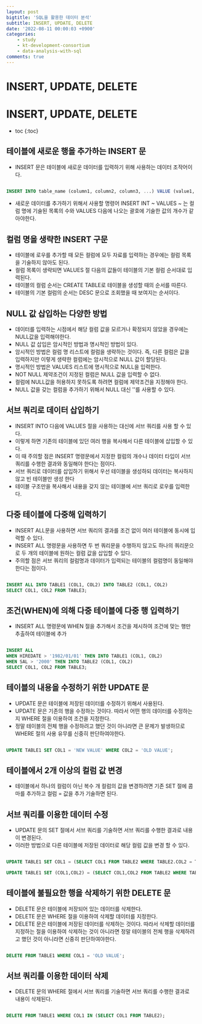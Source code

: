 ```yaml
---
layout: post
bigtitle: 'SQL을 활용한 데이터 분석'
subtitle: INSERT, UPDATE, DELETE
date: '2022-08-11 00:00:03 +0900'
categories:
    - study
    - kt-development-consortium
    - data-analysis-with-sql
comments: true
---
```


                                                  
# INSERT, UPDATE, DELETE

# INSERT, UPDATE, DELETE
* toc
{:toc}

## 테이블에 새로운 행을 추가하는 INSERT 문
+ INSERT 문은 테이블에 새로운 데이터를 입력하기 위해 사용하는 데이터 조작어이다.

~~~sql

INSERT INTO table_name (column1, column2, column3, ...) VALUE (value1, value2, value3, ...);

~~~

+ 새로운 데이터를 추가하기 위해서 사용할 명령어 INSERT INT ~ VALUES ~ 는 컬럼 명에 기술된 목록의 수와 VALUES 다음에 나오는 괄호에 기술한 값의 개수가 같아야한다.

## 컬럼 명을 생략한 INSERT 구문
+ 테이블에 로우를 추가할 때 모든 컬럼에 모두 자료를 입력하는 경우에는 컬럼 목록을 기술하지 않아도 된다.
+ 컬럼 목록이 생략되면 VALUES 절 다음의 값들이 테이블의 기본 컬럼 순서대로 입력된다.
+ 테이블의 컬럼 순서는 CREATE TABLE로 테이블을 생성할 때의 순서를 따른다.
+ 테이블의 기본 컬럼의 순서는 DESC 문으로 조회했을 때 보여지는 순서이다.

## NULL 값 삽입하는 다양한 방법
+ 데이터를 입력하는 시점에서 해당 컬럼 값을 모르거나 확정되지 않았을 경우에는 NULL값을 입력해야한다.
+ NULL 값 삽입은 암시적인 방법과 명시적인 방법이 있다.
+ 암시적인 방법은 컬럼 명 리스트에 컬럼을 생략하는 것이다. 즉, 다른 컬럼은 값을 입력하지만 이렇게 생략한 컬럼에는 암시적으로 NULL 값이 할당된다.
+ 명시적인 방법은 VALUES 리스트에 명시적으로 NULL을 입력한다.
+ NOT NULL 제약조건이 지정된 컬럼은 NULL 값을 입력할 수 없다.
+ 컬럼에 NULL값을 허용하지 못하도록 하려면 컬럼에 제약조건을 지정해야 한다.
+ NULL 값을 갖는 컬럼을 추가하기 위해서 NULL 대신 ''를 사용할 수 있다.

## 서브 쿼리로 데이터 삽입하기
+ INSERT INTO 다음에 VALUES 절을 사용하는 대신에 서브 쿼리를 사용 할 수 있다.
+ 이렇게 하면 기존의 테이블에 있던 여러 행을 복사해서 다른 테이블에 삽입할 수 있다.
+ 이 때 주의할 점은 INSERT 명령문에서 지정한 컬럼의 개수나 데이터 타입이 서브 쿼리를 수행한 결과와 동일해야 한다는 점이다.
+ 서브 쿼리로 데이터를 삽입하기 위해서 우선 테이블을 생성하되 데이터는 복사하지 않고 빈 테이블만 생성 한다
+ 테이블 구조만을 복사해서 내용을 갖지 않는 테이블에 서브 쿼리로 로우를 입력한다.

## 다중 테이블에 다중해 입력하기
+ INSERT ALL문을 사용하면 서브 쿼리의 결과를 조건 없이 여러 테이블에 동시에 입력할 수 있다.
+ INSERT ALL 명령문을 사용하면 두 번 쿼리문을 수행하지 않고도 하나의 쿼리문으로 두 개의 테이블에 원하는 컬럼 값을 삽입할 수 있다. 
+ 주의할 점은 서브 쿼리의 컬럼명과 데이터가 입력되는 테이블의 컬럼명이 동일해야 한다는 점이다.

~~~sql

INSERT ALL INTO TABLE1 (COL1, COL2) INTO TABLE2 (COL1, COL2)
SELECT COL1, COL2 FROM TABLE3;

~~~

## 조건(WHEN)에 의해 다중 테이블에 다중 행 입력하기
+ INSERT ALL 명령문에 WHEN 절을 추가해서 조건을 제시하여 조건에 맞는 행만 추출하여 테이블에 추가

~~~sql

INSERT ALL 
WHEN HIREDATE > '1982/01/01' THEN INTO TABLE1 (COL1, COL2) 
WHEN SAL > '2000' THEN INTO TABLE2 (COL1, COL2)
SELECT COL1, COL2 FROM TABLE3;

~~~

## 테이블의 내용을 수정하기 위한 UPDATE 문 
+ UPDATE 문은 테이블에 저장된 데이터를 수정하기 위해서 사용된다.
+ UPDATE 문은 기존의 행을 수정하는 것이다. 따라서 어떤 행의 데이터를 수정하는지 WHERE 절을 이용하여 조건을 지정한다.
+ 정말 테이블의 전체 행을 수정하려고 했던 것이 아니라면 큰 문제가 발생하므로 WHERE 절의 사용 유무를 신중히 판단하여야한다.

~~~sql

UPDATE TABLE1 SET COL1 = 'NEW VALUE' WHERE COL2 = 'OLD VALUE';

~~~

## 테이블에서 2개 이상의 컬럼 값 변경
+ 테이블에서 하나의 컬럼이 아닌 복수 개 컬럼의 값을 변경하려면 기존 SET 절에 콤마를 추가하고 컬럼 = 값을 추가 기술하면 된다.

## 서브 쿼리를 이용한 데이터 수정
+ UPDATE 문의 SET 절에서 서브 쿼리를 기술하면 서브 쿼리를 수행한 결과로 내용이 변경된다.
+ 이러한 방법으로 다른 테이블에 저장된 데이터로 해당 컬럼 값을 변경 할 수 있다.

~~~sql

UPDATE TABLE1 SET COL1 = (SELECT COL1 FROM TABLE2 WHERE TABLE2.COL2 = TABLE1.COL2);

UPDATE TABLE1 SET (COL1,COL2) = (SELECT COL1,COL2 FROM TABLE2 WHERE TABLE2.COL2 = TABLE1.COL2);

~~~

## 테이블에 불필요한 행을 삭제하기 위한 DELETE 문
+ DELETE 문은 테이블에 저장되어 있는 데이터를 삭제한다.
+ DELETE 문은 WHERE 절을 이용하여 삭제할 데이터를 지정한다.
+ DELETE 문은 테이블에 저장된 데이터를 삭제하는 것이다. 따라서 삭제할 데이터를 지정하는 절을 이용하여 삭제하는 것이 아니라면 정말 테이블의 전체 행을 삭제하려고 했던 것이 아니라면 신중히 판단하여야한다.

~~~sql

DELETE FROM TABLE1 WHERE COL1 = 'OLD VALUE';

~~~

## 서브 쿼리를 이용한 데이터 삭제
+ DELETE 문의 WHERE 절에서 서브 쿼리를 기술하면 서브 쿼리를 수행한 결과로 내용이 삭제된다.

~~~sql

DELETE FROM TABLE1 WHERE COL1 IN (SELECT COL1 FROM TABLE2);

~~~